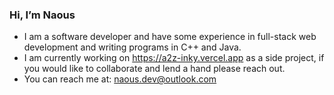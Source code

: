 ### Hi, I’m Naous
- I am a software developer and have some experience in full-stack web development and writing programs in C++ and Java.
- I am currently working on https://a2z-inky.vercel.app as a side project, if you would like to collaborate and lend a hand please reach out.
- You can reach me at: naous.dev@outlook.com

<!---
Naawa/Naawa is a ✨ special ✨ repository because its `README.md` (this file) appears on your GitHub profile.
You can click the Preview link to take a look at your changes.
--->
